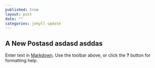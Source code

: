 ```yaml
---
published: true
layout: post
date: ""
categories: jekyll update
---
```




## A New Postasd asdasd asddas

Enter text in [Markdown](http://daringfireball.net/projects/markdown/). Use the toolbar above, or click the **?** button for formatting help.

